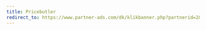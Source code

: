 ```yaml
---
title: Pricebutler
redirect_to: https://www.partner-ads.com/dk/klikbanner.php?partnerid=28187&bannerid=56915
---
```

